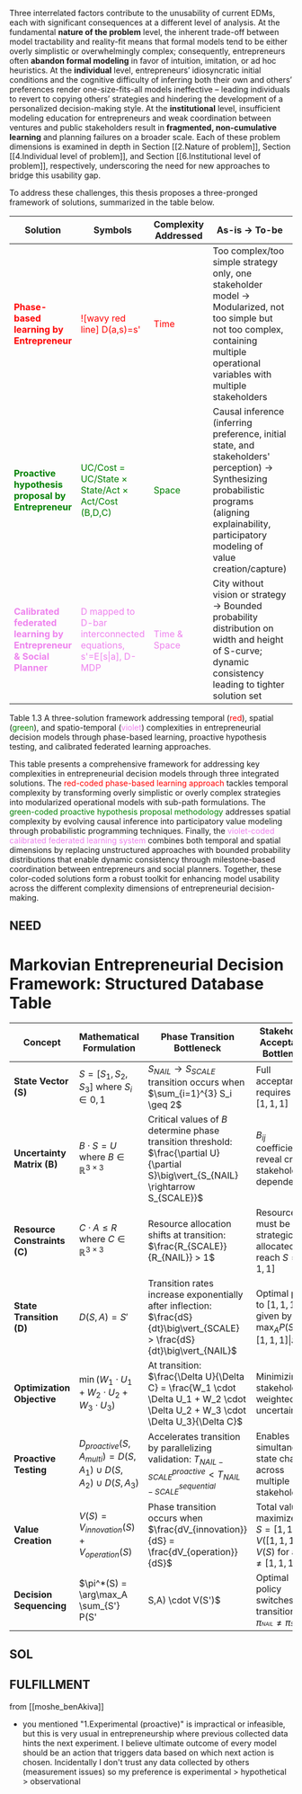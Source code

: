 Three interrelated factors contribute to the unusability of current EDMs, each with significant consequences at a different level of analysis. At the fundamental **nature of the problem** level, the inherent trade-off between model tractability and reality-fit means that formal models tend to be either overly simplistic or overwhelmingly complex; consequently, entrepreneurs often **abandon formal modeling** in favor of intuition, imitation, or ad hoc heuristics. At the **individual** level, entrepreneurs’ idiosyncratic initial conditions and the cognitive difficulty of inferring both their own and others’ preferences render one-size-fits-all models ineffective – leading individuals to revert to copying others’ strategies and hindering the development of a personalized decision-making style. At the **institutional** level, insufficient modeling education for entrepreneurs and weak coordination between ventures and public stakeholders result in **fragmented, non-cumulative learning** and planning failures on a broader scale. Each of these problem dimensions is examined in depth in Section [[2.Nature of problem]], Section [[4.Individual level of problem]], and Section [[6.Institutional level of problem]], respectively, underscoring the need for new approaches to bridge this usability gap.

To address these challenges, this thesis proposes a three-pronged framework of solutions, summarized in the table below.

| Solution                                                                                             | Symbols                                                                                         | Complexity Addressed                           | As-is → To-be                                                                                                                                                                                          | How                                                                                        | Why                                                                                                                                                                                                                                      |
| ---------------------------------------------------------------------------------------------------- | ----------------------------------------------------------------------------------------------- | ---------------------------------------------- | ------------------------------------------------------------------------------------------------------------------------------------------------------------------------------------------------------ | ------------------------------------------------------------------------------------------ | ---------------------------------------------------------------------------------------------------------------------------------------------------------------------------------------------------------------------------------------- |
| **<span style="color:red">Phase-based learning by Entrepreneur</span>**                              | <span style="color:red">![wavy red line] D(a,s)=s'</span>                                       | <span style="color:red">Time</span>            | Too complex/too simple strategy only, one stakeholder model → Modularized, not too simple but not too complex, containing multiple operational variables with multiple stakeholders                    | Sub-path based formulation with simplex algorithm                                          | Entrepreneurs need phases to learn and change operational modes (experiment first); mobility ventures show D-shape differs between phases (from innovation/idea/value creation to value capturing with precision/operational efficiency) |
| **<span style="color:green">Proactive hypothesis proposal by Entrepreneur</span>**                   | <span style="color:green">UC/Cost = UC/State × State/Act × Act/Cost (B,D,C)</span>              | <span style="color:green">Space</span>         | Causal inference (inferring preference, initial state, and stakeholders' perception) → Synthesizing probabilistic programs (aligning explainability, participatory modeling of value creation/capture) | Multi-model probabilistic program and simplex algorithm                                    | Entrepreneurs need to understand boundaries of acceptable regions and find the fastest path toward those regions                                                                                                                         |
| **<span style="color:violet">Calibrated federated learning by Entrepreneur & Social Planner</span>** | <span style="color:violet">D mapped to D-bar interconnected equations, s'=E[s\|a], D-MDP</span> | <span style="color:violet">Time & Space</span> | City without vision or strategy → Bounded probability distribution on width and height of S-curve; dynamic consistency leading to tighter solution set                                                 | D-bar sharing through milestones (time and performance metrics in form of test quantities) | Need coordinated vision with milestones (e.g., "2030: 50% EV for California"); shift in performance measures (mile per intervention to cost per mile, range-based to efficiency-based)                                                   |
Table 1.3 A three-solution framework addressing temporal (<span style="color:red">red</span>), spatial (<span style="color:green">green</span>), and spatio-temporal (<span style="color:violet">violet</span>) complexities in entrepreneurial decision models through phase-based learning, proactive hypothesis testing, and calibrated federated learning approaches.

This table presents a comprehensive framework for addressing key complexities in entrepreneurial decision models through three integrated solutions. The <span style="color:red">red-coded phase-based learning approach</span> tackles temporal complexity by transforming overly simplistic or overly complex strategies into modularized operational models with sub-path formulations. The <span style="color:green">green-coded proactive hypothesis proposal methodology</span> addresses spatial complexity by evolving causal inference into participatory value modeling through probabilistic programming techniques. Finally, the <span style="color:violet">violet-coded calibrated federated learning system</span> combines both temporal and spatial dimensions by replacing unstructured approaches with bounded probability distributions that enable dynamic consistency through milestone-based coordination between entrepreneurs and social planners. Together, these color-coded solutions form a robust toolkit for enhancing model usability across the different complexity dimensions of entrepreneurial decision-making.


## NEED

# Markovian Entrepreneurial Decision Framework: Structured Database Table

|Concept|Mathematical Formulation|Phase Transition Bottleneck|Stakeholder Acceptance Bottleneck|Application to Sublime Systems|
|---|---|---|---|---|
|**State Vector (S)**|$S = [S_1, S_2, S_3]$ where $S_i \in {0,1}$|$S_{NAIL} \rightarrow S_{SCALE}$ transition occurs when $\sum_{i=1}^{3} S_i \geq 2$|Full acceptance requires $S = [1,1,1]$|$S_1$: Testing facility approval<br>$S_2$: Eco-builder adoption<br>$S_3$: Investor commitment|
|**Uncertainty Matrix (B)**|$B \cdot S = U$ where $B \in \mathbb{R}^{3 \times 3}$|Critical values of $B$ determine phase transition threshold: $\frac{\partial U}{\partial S}\big\vert_{S_{NAIL} \rightarrow S_{SCALE}}$|$B_{ij}$ coefficients reveal cross-stakeholder dependencies|$B = \begin{bmatrix} 0.8 & 0.6 & 0.4 \ 0.7 & 0.9 & 0.5 \ 0.3 & 0.6 & 0.8 \end{bmatrix}$ where $B_{21} = 0.7$ means testing approval reduces builder uncertainty by 70%|
|**Resource Constraints (C)**|$C \cdot A \leq R$ where $C \in \mathbb{R}^{3 \times 3}$|Resource allocation shifts at transition: $\frac{R_{SCALE}}{R_{NAIL}} > 1$|Resources must be strategically allocated to reach $S = [1,1,1]$|$C = \begin{bmatrix} 0.4 & 0.3 & 0.7 \ 0.5 & 0.6 & 0.4 \ 0.7 & 0.5 & 0.3 \end{bmatrix}$ mapping segment/collaborate/capitalize actions to resources|
|**State Transition (D)**|$D(S,A) = S'$|Transition rates increase exponentially after inflection: $\frac{dS}{dt}\big\vert_{SCALE} > \frac{dS}{dt}\big\vert_{NAIL}$|Optimal path to $[1,1,1]$ given by $\arg\max_A P(S' = [1,1,1] \| S,A)$|$D(S,A) = S + \begin{bmatrix} A_1 \cdot (1-S_1) \ A_2 \cdot (1-S_2) \ A_3 \cdot (1-S_3) \end{bmatrix} \cdot P_A$|
|**Optimization Objective**|$\min (W_1 \cdot U_1 + W_2 \cdot U_2 + W_3 \cdot U_3)$|At transition: $\frac{\Delta U}{\Delta C} = \frac{W_1 \cdot \Delta U_1 + W_2 \cdot \Delta U_2 + W_3 \cdot \Delta U_3}{\Delta C}$|Minimizing stakeholder-weighted uncertainty|For Sublime: $W = [0.3, 0.4, 0.3]$ balancing testing, builder, and investor concerns|
|**Proactive Testing**|$D_{proactive}(S, A_{multi}) = D(S, A_1) \cup D(S, A_2) \cup D(S, A_3)$|Accelerates transition by parallelizing validation: $T_{NAIL-SCALE}^{proactive} < T_{NAIL-SCALE}^{sequential}$|Enables simultaneous state changes across multiple stakeholders|Sublime can simultaneously validate with testing facilities while demonstrating to builders and investors|
|**Value Creation**|$V(S) = V_{innovation}(S) + V_{operation}(S)$|Phase transition occurs when $\frac{dV_{innovation}}{dS} = \frac{dV_{operation}}{dS}$|Total value maximized at $S = [1,1,1]$: $V([1,1,1]) > V(S)$ for all $S \neq [1,1,1]$|Sublime's value creation shifts from innovation (CO₂ reduction) to operational efficiency (cost parity)|
|**Decision Sequencing**|$\pi^*(S) = \arg\max_A \sum_{S'} P(S'|S,A) \cdot V(S')$|Optimal policy switches at transition: $\pi^__{NAIL} \neq \pi^__{SCALE}$|Sequence that maximizes probability of reaching $[1,1,1]$|

## SOL

## FULFILLMENT
from [[moshe_benAkiva]]
- you mentioned "1.Experimental (proactive)" is impractical or infeasible, but this is very usual in entrepreneurship where previous collected data hints the next experiment. I believe ultimate outcome of every model should be an action that triggers data based on which next action is chosen. Incidentally I don't trust any data collected by others (measurement issues) so my preference is experimental > hypothetical > observational